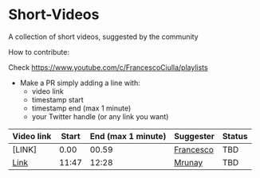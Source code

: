 # Short-Videos
A collection of short videos, suggested by the community

How to contribute:

Check https://www.youtube.com/c/FrancescoCiulla/playlists

- Make a PR simply adding a line with:
  - video link
  - timestamp start
  - timestamp end (max 1 minute)
  - your Twitter handle (or any link you want)

| Video link | Start | End (max 1 minute)| Suggester | Status |
|--- |--- |--- |--- |--- |
|[LINK]|0.00 |00.59 |[Francesco](https://francescociulla.com) |TBD |
|[Link](https://www.youtube.com/watch?v=Uc2aSwSDNXk)| 11:47| 12:28|[Mrunay](https://twitter.com/MrunayU)|TBD |
